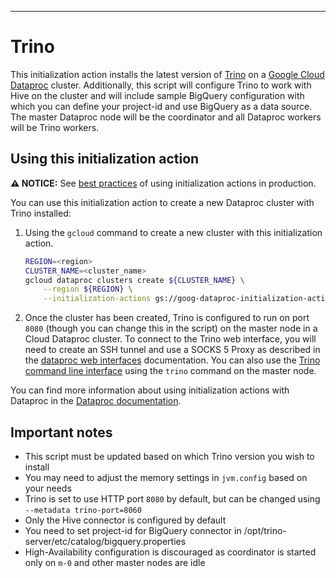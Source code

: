--------------------------------------------------------------------------------


# Trino

This initialization action installs the latest version of [Trino](trino.io)
on a [Google Cloud Dataproc](https://cloud.google.com/dataproc) cluster.
Additionally, this script will configure Trino to work with Hive on the
cluster and will include sample BigQuery configuration with which you can define your project-id and use BigQuery as a data source. The master Dataproc node will be the coordinator and all
Dataproc workers will be Trino workers.

## Using this initialization action

**:warning: NOTICE:** See [best practices](/README.md#how-initialization-actions-are-used) of using initialization actions in production.

You can use this initialization action to create a new Dataproc cluster with
Trino installed:

1.  Using the `gcloud` command to create a new cluster with this initialization
    action.

    ```bash
    REGION=<region>
    CLUSTER_NAME=<cluster_name>
    gcloud dataproc clusters create ${CLUSTER_NAME} \
        --region ${REGION} \
        --initialization-actions gs://goog-dataproc-initialization-actions-${REGION}/trino/trino.sh
    ```

1.  Once the cluster has been created, Trino is configured to run on port
    `8080` (though you can change this in the script) on the master node in a
    Cloud Dataproc cluster. To connect to the Trino web interface, you will
    need to create an SSH tunnel and use a SOCKS 5 Proxy as described in the
    [dataproc web interfaces](https://cloud.google.com/dataproc/cluster-web-interfaces)
    documentation. You can also use the
    [Trino command line interface](https://trinodb.io/docs/current/installation/cli.html)
    using the `trino` command on the master node.

You can find more information about using initialization actions with Dataproc
in the [Dataproc documentation](https://cloud.google.com/dataproc/init-actions).

## Important notes

*   This script must be updated based on which Trino version you wish to
    install
*   You may need to adjust the memory settings in `jvm.config` based on your
    needs
*   Trino is set to use HTTP port `8080` by default, but can be changed using
    `--metadata trino-port=8060`
*   Only the Hive connector is configured by default
*   You need to set project-id for BigQuery connector in /opt/trino-server/etc/catalog/bigquery.properties
*   High-Availability configuration is discouraged as coordinator is started
    only on `m-0` and other master nodes are idle


